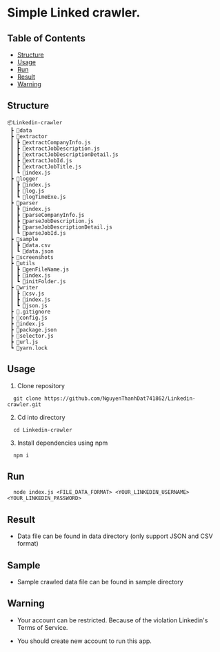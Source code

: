 # Simple Linked crawler.

## Table of Contents

 - [Structure](#structure)
 - [Usage](#usage)
 - [Run](#run)
 - [Result](#result)
 - [Warning](#warning)

## Structure

```
📦Linkedin-crawler
 ┣ 📂data
 ┣ 📂extractor
 ┃ ┣ 📜extractCompanyInfo.js
 ┃ ┣ 📜extractJobDescription.js
 ┃ ┣ 📜extractJobDescriptionDetail.js
 ┃ ┣ 📜extractJobId.js
 ┃ ┣ 📜extractJobTitle.js
 ┃ ┗ 📜index.js
 ┣ 📂logger
 ┃ ┣ 📜index.js
 ┃ ┣ 📜log.js
 ┃ ┗ 📜logTimeExe.js
 ┣ 📂parser
 ┃ ┣ 📜index.js
 ┃ ┣ 📜parseCompanyInfo.js
 ┃ ┣ 📜parseJobDescription.js
 ┃ ┣ 📜parseJobDescriptionDetail.js
 ┃ ┗ 📜parseJobId.js
 ┣ 📂sample
 ┃ ┣ 📜data.csv
 ┃ ┗ 📜data.json
 ┣ 📂screenshots
 ┣ 📂utils
 ┃ ┣ 📜genFileName.js
 ┃ ┣ 📜index.js
 ┃ ┗ 📜initFolder.js
 ┣ 📂writer
 ┃ ┣ 📜csv.js
 ┃ ┣ 📜index.js
 ┃ ┗ 📜json.js
 ┣ 📜.gitignore
 ┣ 📜config.js
 ┣ 📜index.js
 ┣ 📜package.json
 ┣ 📜selector.js
 ┣ 📜url.js
 ┗ 📜yarn.lock
```

## Usage
1. Clone repository

```
  git clone https://github.com/NguyenThanhDat741862/Linkedin-crawler.git
```

2. Cd into directory

```
  cd Linkedin-crawler
```

3. Install dependencies using npm

```
  npm i
```

## Run

```
  node index.js <FILE_DATA_FORMAT> <YOUR_LINKEDIN_USERNAME> <YOUR_LINKEDIN_PASSWORD>
```

## Result

 - Data file can be found in data directory (only support JSON and CSV format)
   
## Sample

 - Sample crawled data file can be found in sample directory
   
## Warning

 - Your account can be restricted. Because of the violation Linkedin's Terms of Service.

 - You should create new account to run this app.
